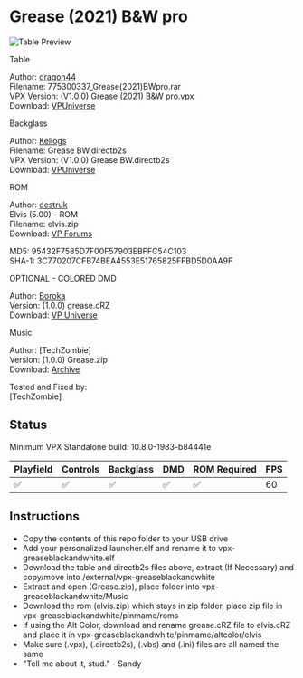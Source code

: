# Grease (2021) B&W pro

![Table Preview](https://vpuniverse.com/screenshots/monthly_2022_01/809143380_Capturadepantalla(400).png.cc164df19bdd6fd7fc43eaaf742567cb.png)

Table

Author: [dragon44](https://vpuniverse.com/profile/39368-dragon44/)  
Filename:  775300337_Grease(2021)BWpro.rar  
VPX Version: (V1.0.0) Grease (2021) B&W pro.vpx  
Download: [VPUniverse](https://vpuniverse.com/files/file/8664-grease-2021-bw-pro/)

Backglass

Author: [Kellogs](https://vpuniverse.com/profile/3388-kellogs/)  
Filename: Grease BW.directb2s  
VPX Version: (V1.0.0) Grease BW.directb2s  
Download: [VPUniverse](https://vpuniverse.com/files/file/8671-backglass-for-grease-black-white/)

ROM

Author: [destruk](https://www.vpforums.org/index.php?showuser=5)  
Elvis (5.00) - ROM  
Filename: elvis.zip  
Download: [VP Forums](https://www.vpforums.org/index.php?app=downloads&showfile=319)

MD5: 95432F7585D7F00F57903EBFFC54C103  
SHA-1: 3C770207CFB74BEA4553E51765825FFBD5D0AA9F

OPTIONAL - COLORED DMD

Author: [Boroka](https://vpuniverse.com/profile/56302-boroka/)  
Version: (1.0.0)  grease.cRZ  
Download: [VP Universe](https://vpuniverse.com/files/file/17835-grease-original-2023-serum-colorization-elvis-re-imagining/)

Music

Author: [TechZombie]  
Version: (1.0.0)  Grease.zip  
Download: [Archive](https://archive.org/details/grease_202409)
  
Tested and Fixed by:  
[TechZombie]

## Status 

Minimum VPX Standalone build: 10.8.0-1983-b84441e

| Playfield | Controls | Backglass | DMD | ROM Required | FPS | 
|-----------|----------|-----------|-----|--------------|-----|
| :white_check_mark: | :white_check_mark: | :white_check_mark: | :white_check_mark: | :white_check_mark: | 60 |

## Instructions

- Copy the contents of this repo folder to your USB drive
- Add your personalized launcher.elf and rename it to vpx-greaseblackandwhite.elf
- Download the table and directb2s files above, extract (If Necessary) and copy/move into /external/vpx-greaseblackandwhite
- Extract and open (Grease.zip), place folder into vpx-greaseblackandwhite/Music
- Download the rom (elvis.zip) which stays in zip folder, place zip file in vpx-greaseblackandwhite/pinmame/roms
- If using the Alt Color, download and rename grease.cRZ file to elvis.cRZ and place it in vpx-greaseblackandwhite/pinmame/altcolor/elvis
- Make sure (.vpx), (.directb2s), (.vbs) and (.ini) files are all named the same
- "Tell me about it, stud." - Sandy
